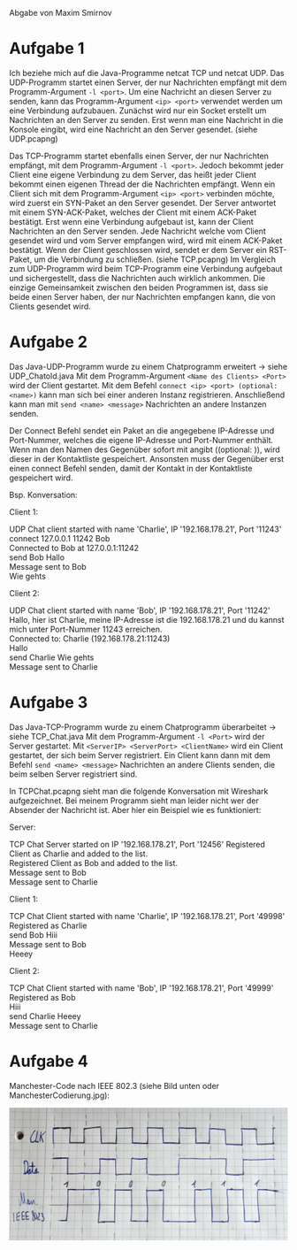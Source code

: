 Abgabe von Maxim Smirnov

# Aufgabe 1

Ich beziehe mich auf die Java-Programme netcat TCP und netcat UDP.
Das UDP-Programm startet einen Server, der nur Nachrichten empfängt mit dem Programm-Argument `-l <port>`.
Um eine Nachricht an diesen Server zu senden, kann das Programm-Argument `<ip> <port>` verwendet werden um eine Verbindung aufzubauen.
Zunächst wird nur ein Socket erstellt um Nachrichten an den Server zu senden. Erst wenn man eine Nachricht in die Konsole eingibt,
wird eine Nachricht an den Server gesendet. (siehe UDP.pcapng)

Das TCP-Programm startet ebenfalls einen Server, der nur Nachrichten empfängt, mit dem Programm-Argument `-l <port>`. Jedoch bekommt jeder
Client eine eigene Verbindung zu dem Server, das heißt jeder Client bekommt einen eigenen Thread der die Nachrichten empfängt.
Wenn ein Client sich mit dem Programm-Argument `<ip> <port>` verbinden möchte, wird zuerst ein SYN-Paket an den Server gesendet.
Der Server antwortet mit einem SYN-ACK-Paket, welches der Client mit einem ACK-Paket bestätigt. 
Erst wenn eine Verbindung aufgebaut ist, kann der Client Nachrichten an den Server senden.
Jede Nachricht welche vom Client gesendet wird und vom Server empfangen wird, wird mit einem ACK-Paket bestätigt.
Wenn der Client geschlossen wird, sendet er dem Server ein RST-Paket, um die Verbindung zu schließen. (siehe TCP.pcapng)
Im Vergleich zum UDP-Programm wird beim TCP-Programm eine Verbindung aufgebaut und sichergestellt, dass die Nachrichten auch wirklich ankommen.
Die einzige Gemeinsamkeit zwischen den beiden Programmen ist, dass sie beide einen Server haben, der nur Nachrichten
empfangen kann, die von Clients gesendet wird.

# Aufgabe 2

Das Java-UDP-Programm wurde zu einem Chatprogramm erweitert -> siehe UDP_Chatold.java
Mit dem Programm-Argument `<Name des Clients> <Port>` wird der Client gestartet. 
Mit dem Befehl `connect <ip> <port> (optional: <name>)` kann man sich bei einer anderen Instanz registrieren.
Anschließend kann man mit `send <name> <message>` Nachrichten an andere Instanzen senden.

Der Connect Befehl sendet ein Paket an die angegebene IP-Adresse und Port-Nummer, welches die eigene IP-Adresse und Port-Nummer enthält.
Wenn man den Namen des Gegenüber sofort mit angibt ((optional: <name>)), wird dieser in der Kontaktliste gespeichert. Ansonsten muss der
Gegenüber erst einen connect Befehl senden, damit der Kontakt in der Kontaktliste gespeichert wird.

Bsp. Konversation:

Client 1:  

UDP Chat client started with name 'Charlie', IP '192.168.178.21', Port '11243'  
connect 127.0.0.1 11242 Bob  
Connected to Bob at 127.0.0.1:11242  
send Bob Hallo  
Message sent to Bob  
Wie gehts  


Client 2:  

UDP Chat client started with name 'Bob', IP '192.168.178.21', Port '11242'  
Hallo, hier ist Charlie, meine IP-Adresse ist die 192.168.178.21 und du kannst mich unter Port-Nummer 11243 erreichen.  
Connected to: Charlie (192.168.178.21:11243)  
Hallo  
send Charlie Wie gehts  
Message sent to Charlie  

# Aufgabe 3

Das Java-TCP-Programm wurde zu einem Chatprogramm überarbeitet -> siehe TCP_Chat.java
Mit dem Programm-Argument `-l <Port>` wird der Server gestartet. Mit `<ServerIP> <ServerPort> <ClientName>` wird ein Client gestartet, der sich beim Server registriert.
Ein Client kann dann mit dem Befehl `send <name> <message>` Nachrichten an andere Clients senden, die beim selben Server registriert sind.

In TCPChat.pcapng sieht man die folgende Konversation mit Wireshark aufgezeichnet.
Bei meinem Programm sieht man leider nicht wer der Absender der Nachricht ist. Aber hier ein Beispiel wie es funktioniert:

Server:  

TCP Chat Server started on IP '192.168.178.21', Port '12456' 
Registered Client as Charlie and added to the list.  
Registered Client as Bob and added to the list.  
Message sent to Bob  
Message sent to Charlie  


Client 1:  

TCP Chat Client started with name 'Charlie', IP '192.168.178.21', Port '49998'  
Registered as Charlie  
send Bob Hiii  
Message sent to Bob  
Heeey  


Client 2:  

TCP Chat Client started with name 'Bob', IP '192.168.178.21', Port '49999'  
Registered as Bob  
Hiii  
send Charlie Heeey  
Message sent to Charlie  

# Aufgabe 4
Manchester-Code nach IEEE 802.3 (siehe Bild unten oder ManchesterCodierung.jpg):

![ManchesterCodierung](ManchesterCodierung.jpg)


